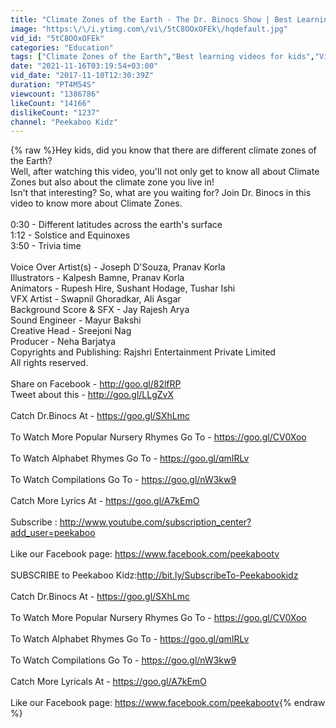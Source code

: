 ```yaml
---
title: "Climate Zones of the Earth - The Dr. Binocs Show | Best Learning Videos For kids | Dr Binocs"
image: "https:\/\/i.ytimg.com\/vi\/5tC8OOxOFEk\/hqdefault.jpg"
vid_id: "5tC8OOxOFEk"
categories: "Education"
tags: ["Climate Zones of the Earth","Best learning videos for kids","Video For kids"]
date: "2021-11-16T03:19:54+03:00"
vid_date: "2017-11-10T12:30:39Z"
duration: "PT4M54S"
viewcount: "1386786"
likeCount: "14166"
dislikeCount: "1237"
channel: "Peekaboo Kidz"
---
```

{% raw %}Hey kids, did you know that there are different climate zones of the Earth? <br />Well, after watching this video, you'll not only get to know all about Climate Zones but also about the climate zone you live in!<br />Isn't that interesting? So, what are you waiting for? Join Dr. Binocs in this video to know more about Climate Zones.<br /><br />0:30 - Different latitudes across the earth's surface<br />1:12 - Solstice and Equinoxes<br />3:50 - Trivia time<br /><br />Voice Over Artist(s) - Joseph D'Souza, Pranav Korla<br />Illustrators - Kalpesh Bamne, Pranav Korla<br />Animators - Rupesh Hire, Sushant Hodage, Tushar Ishi<br />VFX Artist - Swapnil Ghoradkar, Ali Asgar<br />Background Score &amp; SFX - Jay Rajesh Arya<br />Sound Engineer - Mayur Bakshi<br />Creative Head - Sreejoni Nag<br />Producer - Neha Barjatya<br />Copyrights and Publishing: Rajshri Entertainment Private Limited<br />All rights reserved.<br /> <br />Share on Facebook - <a rel="nofollow" target="blank" href="http://goo.gl/82lfRP">http://goo.gl/82lfRP</a><br />Tweet about this - <a rel="nofollow" target="blank" href="http://goo.gl/LLgZvX">http://goo.gl/LLgZvX</a><br /><br />Catch Dr.Binocs At - <a rel="nofollow" target="blank" href="https://goo.gl/SXhLmc">https://goo.gl/SXhLmc</a><br /><br />To Watch More Popular Nursery Rhymes Go To - <a rel="nofollow" target="blank" href="https://goo.gl/CV0Xoo">https://goo.gl/CV0Xoo</a><br /><br />To Watch Alphabet Rhymes Go To - <a rel="nofollow" target="blank" href="https://goo.gl/qmIRLv">https://goo.gl/qmIRLv</a><br /><br />To Watch Compilations Go To - <a rel="nofollow" target="blank" href="https://goo.gl/nW3kw9">https://goo.gl/nW3kw9</a><br /><br />Catch More Lyrics At - <a rel="nofollow" target="blank" href="https://goo.gl/A7kEmO">https://goo.gl/A7kEmO</a><br /><br />Subscribe : <a rel="nofollow" target="blank" href="http://www.youtube.com/subscription_center?add_user=peekaboo">http://www.youtube.com/subscription_center?add_user=peekaboo</a><br /><br />Like our Facebook page: <a rel="nofollow" target="blank" href="https://www.facebook.com/peekabootv">https://www.facebook.com/peekabootv</a><br /><br />SUBSCRIBE to Peekaboo Kidz:<a rel="nofollow" target="blank" href="http://bit.ly/SubscribeTo-Peekabookidz">http://bit.ly/SubscribeTo-Peekabookidz</a> <br /><br />Catch Dr.Binocs At - <a rel="nofollow" target="blank" href="https://goo.gl/SXhLmc">https://goo.gl/SXhLmc</a><br /><br />To Watch More Popular Nursery Rhymes Go To - <a rel="nofollow" target="blank" href="https://goo.gl/CV0Xoo">https://goo.gl/CV0Xoo</a><br /><br />To Watch Alphabet Rhymes Go To - <a rel="nofollow" target="blank" href="https://goo.gl/qmIRLv">https://goo.gl/qmIRLv</a><br /><br />To Watch Compilations Go To - <a rel="nofollow" target="blank" href="https://goo.gl/nW3kw9">https://goo.gl/nW3kw9</a><br /><br />Catch More Lyricals At - <a rel="nofollow" target="blank" href="https://goo.gl/A7kEmO">https://goo.gl/A7kEmO</a><br /><br />Like our Facebook page: <a rel="nofollow" target="blank" href="https://www.facebook.com/peekabootv">https://www.facebook.com/peekabootv</a>{% endraw %}

